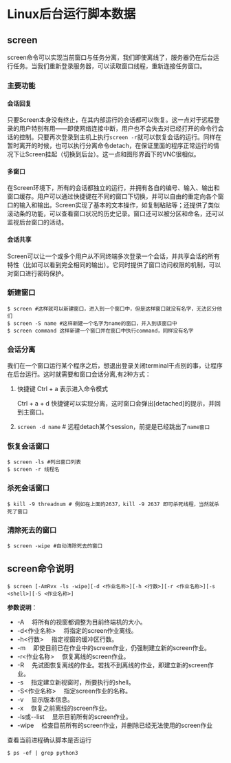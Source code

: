 # Linux后台运行脚本数据

## screen

screen命令可以实现当前窗口与任务分离，我们即使离线了，服务器仍在后台运行任务。当我们重新登录服务器，可以读取窗口线程，重新连接任务窗口。

### 主要功能

#### 会话回复

只要Screen本身没有终止，在其内部运行的会话都可以恢复。这一点对于远程登录的用户特别有用——即使网络连接中断，用户也不会失去对已经打开的命令行会话的控制。只要再次登录到主机上执行`screen -r`就可以恢复会话的运行。同样在暂时离开的时候，也可以执行分离命令detach，在保证里面的程序正常运行的情况下让Screen挂起（切换到后台）。这一点和图形界面下的VNC很相似。

#### 多窗口

在Screen环境下，所有的会话都独立的运行，并拥有各自的编号、输入、输出和窗口缓存。用户可以通过快捷键在不同的窗口下切换，并可以自由的重定向各个窗口的输入和输出。Screen实现了基本的文本操作，如复制粘贴等；还提供了类似滚动条的功能，可以查看窗口状况的历史记录。窗口还可以被分区和命名，还可以监视后台窗口的活动。

#### 会话共享

Screen可以让一个或多个用户从不同终端多次登录一个会话，并共享会话的所有特性（比如可以看到完全相同的输出）。它同时提供了窗口访问权限的机制，可以对窗口进行密码保护。

### 新建窗口

```
$ screen #这样就可以新建窗口，进入到一个窗口中，但是这样窗口就没有名字，无法区分他们
$ screen -S name #这样新建一个名字为name的窗口，并入到该窗口中
$ screen command 这样新建一个窗口并在窗口中执行command，同样没有名字
```

### 会话分离

我们在一个窗口运行某个程序之后，想退出登录关闭terminal干点别的事，让程序在后台运行。这时就需要和窗口会话分离,有2种方式：

1. 快捷键 Ctrl + a 表示进入命令模式

   Ctrl + a + d 快捷键可以实现分离，这时窗口会弹出[detached]的提示，并回到主窗口。

2. `screen -d name` # 远程detach某个session，前提是已经跳出了`name窗口`

### 恢复会话窗口

```
$ screen -ls #列出窗口列表
$ screen -r 线程名
```

### 杀死会话窗口

```
$ kill -9 threadnum # 例如在上面的2637，kill -9 2637 即可杀死线程，当然就杀死了窗口
```

### 清除死去的窗口

```
$ screen -wipe #自动清除死去的窗口
```

## screen命令说明

```
$ screen [-AmRvx -ls -wipe][-d <作业名称>][-h <行数>][-r <作业名称>][-s <shell>][-S <作业名称>]
```

**参数说明**：

- -A 　将所有的视窗都调整为目前终端机的大小。
- -d<作业名称> 　将指定的screen作业离线。
- -h<行数> 　指定视窗的缓冲区行数。
- -m 　即使目前已在作业中的screen作业，仍强制建立新的screen作业。
- -r<作业名称> 　恢复离线的screen作业。
- -R 　先试图恢复离线的作业。若找不到离线的作业，即建立新的screen作业。
- -s<shell> 　指定建立新视窗时，所要执行的shell。
- -S<作业名称> 　指定screen作业的名称。
- -v 　显示版本信息。
- -x 　恢复之前离线的screen作业。
- -ls或--list 　显示目前所有的screen作业。
- -wipe 　检查目前所有的screen作业，并删除已经无法使用的screen作业

查看当前进程确认脚本是否运行

```
$ ps -ef | grep python3
```

